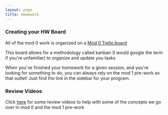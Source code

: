 ```yaml
---
layout: page
title: Homework
---
```


### Creating your HW Board

All of the mod 0 work is organized on a [Mod 0 Trello board](https://trello.com/b/2SkOztic/mod-0)

This board allows for a methodology called kanban (I would google the term if you're unfamiliar) to organize and update you tasks

When you've finished your homework for a given session, and you're looking for something to do, you can always rely on the mod 1 pre-work as that outlet! Just find the link in the sidebar for your program.

### Review Videos

Click [here](https://www.youtube.com/playlist?list=PL1Y67f0xPzdMFq2S1bK7E7veT_BbK-zjt) for some review videos to help with some of the concepts we go over in mod 0 and the mod 1 pre-work
